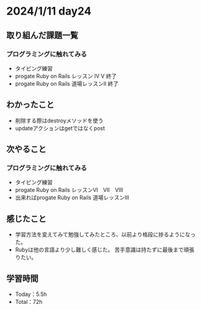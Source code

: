 # 2024/1/11 day24

## 取り組んだ課題一覧
### プログラミングに触れてみる
  - タイピング練習
  - progate Ruby on Rails レッスン Ⅳ Ⅴ 終了
  - progate Ruby on Rails 道場レッスンⅡ 終了
  

## わかったこと
  - 削除する際はdestroyメソッドを使う
  - updateアクションはgetではなくpost
    

## 次やること
### プログラミングに触れてみる
  - タイピング練習
  - progate Ruby on Rails レッスンⅥ　Ⅶ　Ⅷ
  - 出来ればprogate Ruby on Rails 道場レッスンⅢ

## 感じたこと
  - 学習方法を変えてみて勉強してみたところ、以前より格段に捗るようになった。
  - Rubyは他の言語より少し難しく感じた。
    苦手意識は持たずに最後まで頑張りたい。

## 学習時間
  - Today：5.5h
  - Total：72h
